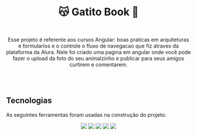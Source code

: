 <h1 align="center"> 😽 Gatito Book 📸 </h1>

<br />

<p align="center">Esse projeto é referente aos cursos Angular: boas praticas em arquiteturas e formularios e o controle o fluxo de navegacao que fiz atraves da plataforma da Alura. Nele foi criado uma pagina em angular onde você pode fazer o upload da foto do seu animalzinho e publicar para seus amigos curtirem e comentarem.</p>

<br />

<br />

##  Tecnologias

As seguintes ferramentas foram usadas na construção do projeto:

<p align="center">
   <img  src="https://img.shields.io/badge/node.js-6DA55F?style=for-the-badge&logo=node.js&logoColor=white">
  <img  src="https://img.shields.io/badge/-TypeScript-3178C6?&style=for-the-badge&logoColor=fff&logo=TypeScript&logoWidth=25"/>
  <img  src="https://img.shields.io/badge/angular-%23DD0031.svg?style=for-the-badge&logo=angular&logoColor=white"/>
  <img  src="https://img.shields.io/badge/html5-%23E34F26.svg?style=for-the-badge&logo=html5&logoColor=white"/>
  <img  src="https://img.shields.io/badge/css3-%231572B6.svg?style=for-the-badge&logo=css3&logoColor=white"/>

</p>

<br />

